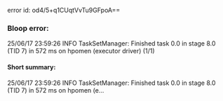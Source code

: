 error id: od4/5+q1CUqtVvTu9GFpoA==
### Bloop error:

25/06/17 23:59:26 INFO TaskSetManager: Finished task 0.0 in stage 8.0 (TID 7) in 572 ms on hpomen (executor driver) (1/1)
#### Short summary: 

25/06/17 23:59:26 INFO TaskSetManager: Finished task 0.0 in stage 8.0 (TID 7) in 572 ms on hpomen (e...